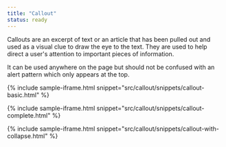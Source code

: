 ```yaml
---
title: "Callout"
status: ready
---
```


Callouts are an excerpt of text or an article that has been pulled out and used as a visual clue to draw the eye to the text. They are used to help direct a user's attention to important pieces of information.

It can be used anywhere on the page but should not be confused with an alert pattern which only appears at the top.

{% include sample-iframe.html snippet="src/callout/snippets/callout-basic.html" %}

{% include sample-iframe.html snippet="src/callout/snippets/callout-complete.html" %}

{% include sample-iframe.html snippet="src/callout/snippets/callout-with-collapse.html" %}
